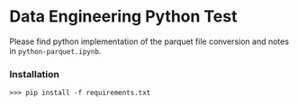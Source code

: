 # Data Engineering Python Test

Please find python implementation of the parquet file conversion and notes in `python-parquet.ipynb`.

### Installation

`>>> pip install -f requirements.txt`

